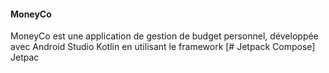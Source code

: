 #### MoneyCo

MoneyCo est une application de gestion de budget personnel, développée avec Android Studio Kotlin en utilisant le framework [# Jetpack Compose] Jetpac
